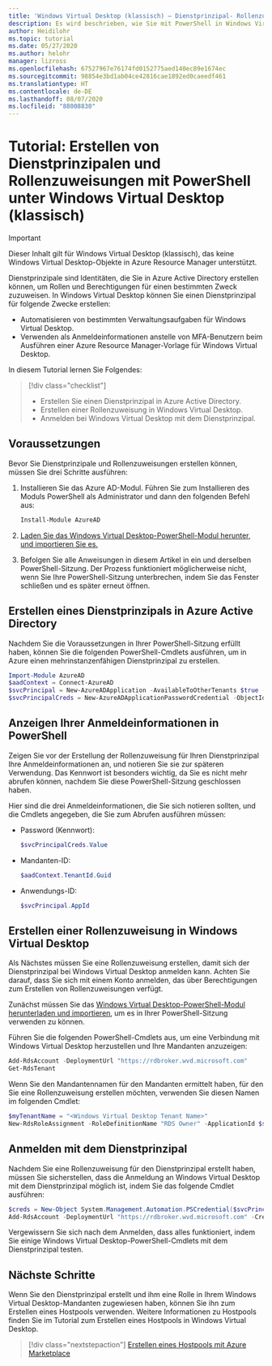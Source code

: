 ```yaml
---
title: 'Windows Virtual Desktop (klassisch) – Dienstprinzipal- Rollenzuweisung: Azure'
description: Es wird beschrieben, wie Sie mit PowerShell in Windows Virtual Desktop (klassisch) Dienstprinzipale erstellen und Rollen zuweisen.
author: Heidilohr
ms.topic: tutorial
ms.date: 05/27/2020
ms.author: helohr
manager: lizross
ms.openlocfilehash: 67527967e76174fd0152775aed140ec89e1674ec
ms.sourcegitcommit: 98854e3bd1ab04ce42816cae1892ed0caeedf461
ms.translationtype: HT
ms.contentlocale: de-DE
ms.lasthandoff: 08/07/2020
ms.locfileid: "88008830"
---
```

# <a name="tutorial-create-service-principals-and-role-assignments-with-powershell-in-windows-virtual-desktop-classic"></a>Tutorial: Erstellen von Dienstprinzipalen und Rollenzuweisungen mit PowerShell unter Windows Virtual Desktop (klassisch)

>[!IMPORTANT]
>Dieser Inhalt gilt für Windows Virtual Desktop (klassisch), das keine Windows Virtual Desktop-Objekte in Azure Resource Manager unterstützt.

Dienstprinzipale sind Identitäten, die Sie in Azure Active Directory erstellen können, um Rollen und Berechtigungen für einen bestimmten Zweck zuzuweisen. In Windows Virtual Desktop können Sie einen Dienstprinzipal für folgende Zwecke erstellen:

- Automatisieren von bestimmten Verwaltungsaufgaben für Windows Virtual Desktop.
- Verwenden als Anmeldeinformationen anstelle von MFA-Benutzern beim Ausführen einer Azure Resource Manager-Vorlage für Windows Virtual Desktop.

In diesem Tutorial lernen Sie Folgendes:

> [!div class="checklist"]
> * Erstellen Sie einen Dienstprinzipal in Azure Active Directory.
> * Erstellen einer Rollenzuweisung in Windows Virtual Desktop.
> * Anmelden bei Windows Virtual Desktop mit dem Dienstprinzipal.

## <a name="prerequisites"></a>Voraussetzungen

Bevor Sie Dienstprinzipale und Rollenzuweisungen erstellen können, müssen Sie drei Schritte ausführen:

1. Installieren Sie das Azure AD-Modul. Führen Sie zum Installieren des Moduls PowerShell als Administrator und dann den folgenden Befehl aus:

    ```powershell
    Install-Module AzureAD
    ```

2. [Laden Sie das Windows Virtual Desktop-PowerShell-Modul herunter, und importieren Sie es.](/powershell/windows-virtual-desktop/overview/)

3. Befolgen Sie alle Anweisungen in diesem Artikel in ein und derselben PowerShell-Sitzung. Der Prozess funktioniert möglicherweise nicht, wenn Sie Ihre PowerShell-Sitzung unterbrechen, indem Sie das Fenster schließen und es später erneut öffnen.

## <a name="create-a-service-principal-in-azure-active-directory"></a>Erstellen eines Dienstprinzipals in Azure Active Directory

Nachdem Sie die Voraussetzungen in Ihrer PowerShell-Sitzung erfüllt haben, können Sie die folgenden PowerShell-Cmdlets ausführen, um in Azure einen mehrinstanzenfähigen Dienstprinzipal zu erstellen.

```powershell
Import-Module AzureAD
$aadContext = Connect-AzureAD
$svcPrincipal = New-AzureADApplication -AvailableToOtherTenants $true -DisplayName "Windows Virtual Desktop Svc Principal"
$svcPrincipalCreds = New-AzureADApplicationPasswordCredential -ObjectId $svcPrincipal.ObjectId
```
## <a name="view-your-credentials-in-powershell"></a>Anzeigen Ihrer Anmeldeinformationen in PowerShell

Zeigen Sie vor der Erstellung der Rollenzuweisung für Ihren Dienstprinzipal Ihre Anmeldeinformationen an, und notieren Sie sie zur späteren Verwendung. Das Kennwort ist besonders wichtig, da Sie es nicht mehr abrufen können, nachdem Sie diese PowerShell-Sitzung geschlossen haben.

Hier sind die drei Anmeldeinformationen, die Sie sich notieren sollten, und die Cmdlets angegeben, die Sie zum Abrufen ausführen müssen:

- Password (Kennwort):

    ```powershell
    $svcPrincipalCreds.Value
    ```

- Mandanten-ID:

    ```powershell
    $aadContext.TenantId.Guid
    ```

- Anwendungs-ID:

    ```powershell
    $svcPrincipal.AppId
    ```

## <a name="create-a-role-assignment-in-windows-virtual-desktop"></a>Erstellen einer Rollenzuweisung in Windows Virtual Desktop

Als Nächstes müssen Sie eine Rollenzuweisung erstellen, damit sich der Dienstprinzipal bei Windows Virtual Desktop anmelden kann. Achten Sie darauf, dass Sie sich mit einem Konto anmelden, das über Berechtigungen zum Erstellen von Rollenzuweisungen verfügt.

Zunächst müssen Sie das [Windows Virtual Desktop-PowerShell-Modul herunterladen und importieren](/powershell/windows-virtual-desktop/overview/), um es in Ihrer PowerShell-Sitzung verwenden zu können.

Führen Sie die folgenden PowerShell-Cmdlets aus, um eine Verbindung mit Windows Virtual Desktop herzustellen und Ihre Mandanten anzuzeigen:

```powershell
Add-RdsAccount -DeploymentUrl "https://rdbroker.wvd.microsoft.com"
Get-RdsTenant
```

Wenn Sie den Mandantennamen für den Mandanten ermittelt haben, für den Sie eine Rollenzuweisung erstellen möchten, verwenden Sie diesen Namen im folgenden Cmdlet:

```powershell
$myTenantName = "<Windows Virtual Desktop Tenant Name>"
New-RdsRoleAssignment -RoleDefinitionName "RDS Owner" -ApplicationId $svcPrincipal.AppId -TenantName $myTenantName
```

## <a name="sign-in-with-the-service-principal"></a>Anmelden mit dem Dienstprinzipal

Nachdem Sie eine Rollenzuweisung für den Dienstprinzipal erstellt haben, müssen Sie sicherstellen, dass die Anmeldung an Windows Virtual Desktop mit dem Dienstprinzipal möglich ist, indem Sie das folgende Cmdlet ausführen:

```powershell
$creds = New-Object System.Management.Automation.PSCredential($svcPrincipal.AppId, (ConvertTo-SecureString $svcPrincipalCreds.Value -AsPlainText -Force))
Add-RdsAccount -DeploymentUrl "https://rdbroker.wvd.microsoft.com" -Credential $creds -ServicePrincipal -AadTenantId $aadContext.TenantId.Guid
```

Vergewissern Sie sich nach dem Anmelden, dass alles funktioniert, indem Sie einige Windows Virtual Desktop-PowerShell-Cmdlets mit dem Dienstprinzipal testen.

## <a name="next-steps"></a>Nächste Schritte

Wenn Sie den Dienstprinzipal erstellt und ihm eine Rolle in Ihrem Windows Virtual Desktop-Mandanten zugewiesen haben, können Sie ihn zum Erstellen eines Hostpools verwenden. Weitere Informationen zu Hostpools finden Sie im Tutorial zum Erstellen eines Hostpools in Windows Virtual Desktop.

 > [!div class="nextstepaction"]
 > [Erstellen eines Hostpools mit Azure Marketplace](create-host-pools-azure-marketplace-2019.md)
